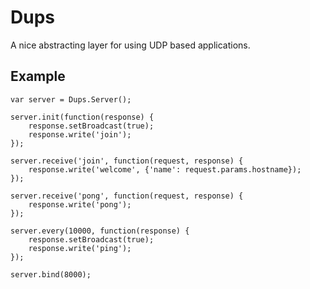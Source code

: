 Dups
====

A nice abstracting layer for using UDP based applications.

Example
-------

    var server = Dups.Server();
    
    server.init(function(response) {
        response.setBroadcast(true);
        response.write('join');
    });
    
    server.receive('join', function(request, response) {
        response.write('welcome', {'name': request.params.hostname});
    });
    
    server.receive('pong', function(request, response) {
        response.write('pong');
    });
    
    server.every(10000, function(response) {
        response.setBroadcast(true);
        response.write('ping');
    });
    
    server.bind(8000);